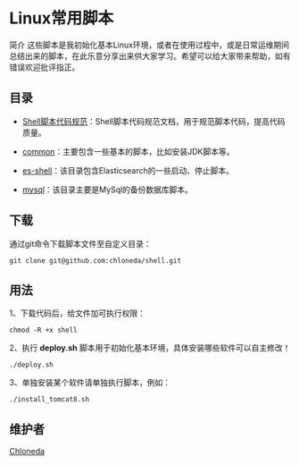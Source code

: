 # Linux常用脚本
简介
这些脚本是我初始化基本Linux环境，或者在使用过程中，或是日常运维期间总结出来的脚本，在此乐意分享出来供大家学习。希望可以给大家带来帮助，如有错误欢迎批评指正。

## 目录
- [Shell脚本代码规范](https://github.com/chloneda/shell/blob/master/markdown/Shell脚本代码规范.md)：Shell脚本代码规范文档，用于规范脚本代码，提高代码质量。

- [common](https://github.com/chloneda/shell/tree/master/common)：主要包含一些基本的脚本，比如安装JDK脚本等。

- [es-shell](https://github.com/chloneda/shell/tree/master/es-shell)：该目录包含Elasticsearch的一些启动、停止脚本。

- [mysql](https://github.com/chloneda/shell/tree/master/mysql)：该目录主要是MySql的备份数据库脚本。

## 下载

通过git命令下载脚本文件至自定义目录：
```
git clone git@github.com:chloneda/shell.git
```

## 用法

1、下载代码后，给文件加可执行权限：
```
chmod -R +x shell
```

2、执行 **deploy.sh** 脚本用于初始化基本环境，具体安装哪些软件可以自主修改！
```
./deploy.sh
```

3、单独安装某个软件请单独执行脚本，例如：
```
./install_tomcat8.sh
```

## 维护者
[Chloneda](https://github.com/chloneda/)

